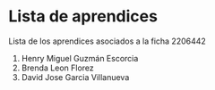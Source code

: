 # Lista de aprendices

Lista de los aprendices asociados a la ficha 2206442

1. Henry Miguel Guzmán Escorcia
2. Brenda Leon Florez
8. David Jose Garcia Villanueva 
